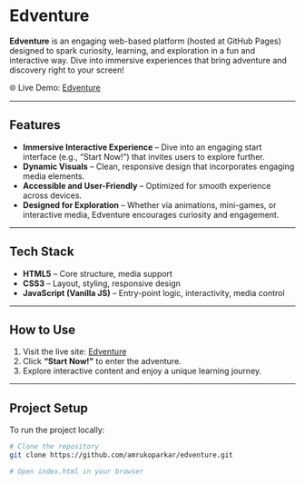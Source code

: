 #  Edventure  

**Edventure** is an engaging web-based platform (hosted at GitHub Pages) designed to spark curiosity, learning, and exploration in a fun and interactive way. Dive into immersive experiences that bring adventure and discovery right to your screen!  

🌐 Live Demo: [Edventure](https://amrukoparkar.github.io/edventure/)  

---

##  Features  
-  **Immersive Interactive Experience** – Dive into an engaging start interface (e.g., “Start Now!”) that invites users to explore further.  
-  **Dynamic Visuals** – Clean, responsive design that incorporates engaging media elements.  
-  **Accessible and User-Friendly** – Optimized for smooth experience across devices.  
-  **Designed for Exploration** – Whether via animations, mini-games, or interactive media, Edventure encourages curiosity and engagement.

---

##  Tech Stack  
- **HTML5** – Core structure, media support  
- **CSS3** – Layout, styling, responsive design  
- **JavaScript (Vanilla JS)** – Entry-point logic, interactivity, media control

---

##  How to Use  
1. Visit the live site: [Edventure](https://amrukoparkar.github.io/edventure/)  
2. Click **“Start Now!”** to enter the adventure.  
3. Explore interactive content and enjoy a unique learning journey.

---

##  Project Setup  
To run the project locally:  
```bash
# Clone the repository
git clone https://github.com/amrukoparkar/edventure.git

# Open index.html in your browser
